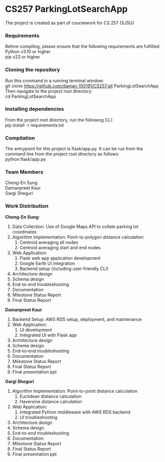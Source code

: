 # CS257 ParkingLotSearchApp
The project is created as part of coursework for CS 257 (SJSU)

### Requirements<br>
Before compiling, please ensure that the following requirements are fulfilled:<br>
Python v3.10 or higher<br>
pip v23 or higher<br>

### Cloning the repository<br>
Run this command in a running terminal window:<br>
git clone https://github.com/daman-150191/CS257.git ParkingLotSearchApp<br>
Then navigate to the project root directory: <br>
cd ParkingLotSearchApp

### Installing dependencies<br>
From the project root directory, run the following CLI: <br>
pip install -r requirements.txt

### Compilation<br>
The entrypoint for this project is flask/app.py. It can be run from the command line from the project root directory as follows: <br>
python flask/app.py

### Team Members<br>
Cheng-En Sung <br>
Damanpreet Kaur <br>
Gargi Sheguri

### Work Distribution<br>
**Cheng-En Sung:<br>**
1. Data Collection: Use of Google Maps API to collate parking lot coordinates
2. Algorithm Implementation: Point-to-polygon distance calculation
   1. Centroid averaging all nodes
   2. Centroid averaging start and end nodes
3. Web Application: 
   1. Flask web app application development
   2. Google Earth UI integration
   3. Backend setup (including user-friendly CLI)
4. Architecture design
5. Schema design
6. End-to-end troubleshooting
7. Documentation
8. Milestone Status Report
9. Final Status Report 

**Damanpreet Kaur<br>**
1. Backend Setup: AWS RDS setup, deployment, and maintenance
2. Web Application:  
   1. UI development
   2. Integrated UI with Flask app
3. Architecture design
4. Schema design
5. End-to-end troubleshooting
6. Documentation
7. Milestone Status Report
8. Final Status Report
9. Final presentation ppt 

**Gargi Sheguri**
1. Algorithm Implementation: Point-to-point distance calculation
   1. Euclidean distance calculation
   2. Haversine distance calculation
2. Web Application: 
   1. Integrated Python middleware with AWS RDS backend
   2. UI troubleshooting
3. Architecture design
4. Schema design
5. End-to-end troubleshooting
6. Documentation
7. Milestone Status Report
8. Final Status Report
9. Final presentation ppt
